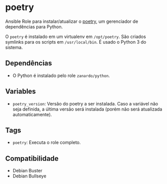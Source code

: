# poetry

Ansible Role para instalar/atualizar o [poetry](https://python-poetry.org/), um
gerenciador de dependências para Python.

O `poetry` é instalado em um virtualenv em `/opt/poetry`. São criados symlinks
para os scripts em `/usr/local/bin`. É usado o Python 3 do sistema.

## Dependências

- O Python é instalado pelo role `zanardo/python`.

## Variables

* `poetry_version`: Versão do poetry a ser instalada. Caso a variável não seja
  definida, a última versão será instalada (porém não será atualizada
  automaticamente).

## Tags

- `poetry`: Executa o role completo.

## Compatibilidade

- Debian Buster
- Debian Bullseye
